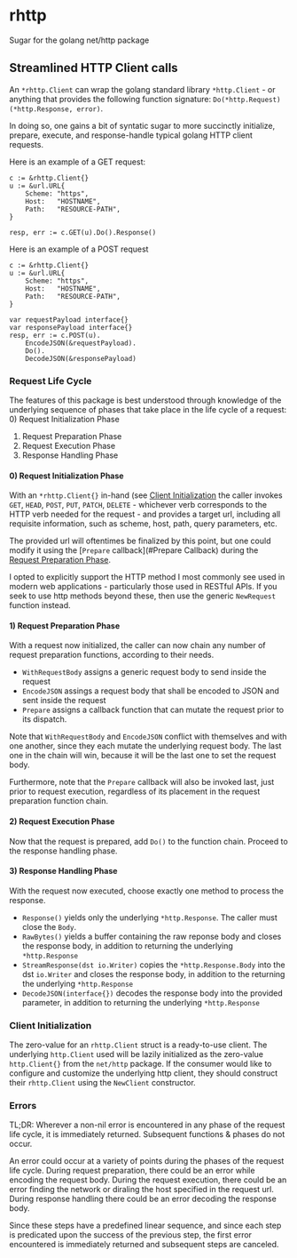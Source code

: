 # rhttp
Sugar for the golang net/http package

## Streamlined HTTP Client calls
An `*rhttp.Client` can wrap the golang standard library `*http.Client` - or
anything that provides the following function signature:
`Do(*http.Request) (*http.Response, error)`.

In doing so, one gains a bit of syntatic sugar to more succinctly initialize,
prepare, execute, and response-handle typical golang HTTP client requests.

Here is an example of a GET request:
```
c := &rhttp.Client{}
u := &url.URL{
	Scheme: "https",
	Host:   "HOSTNAME",
	Path:   "RESOURCE-PATH",
}

resp, err := c.GET(u).Do().Response()
```

Here is an example of a POST request
```
c := &rhttp.Client{}
u := &url.URL{
	Scheme: "https",
	Host:   "HOSTNAME",
	Path:   "RESOURCE-PATH",
}

var requestPayload interface{}
var responsePayload interface{}
resp, err := c.POST(u).
	EncodeJSON(&requestPayload).
	Do().
	DecodeJSON(&responsePayload)
```

### Request Life Cycle
The features of this package is best understood through knowledge of the
underlying sequence of phases that take place in the life cycle of a request:
0) Request Initialization Phase
1) Request Preparation Phase
2) Request Execution Phase
3) Response Handling Phase

#### 0) Request Initialization Phase
With an `*rhttp.Client{}` in-hand (see [Client
Initialization](#Client-Initialization) the caller invokes `GET`, `HEAD`,
`POST`, `PUT`, `PATCH`, `DELETE` - whichever verb corresponds to the HTTP verb
needed for the request - and provides a target url, including all requisite
information, such as scheme, host, path, query parameters, etc.

The provided url will oftentimes be finalized by this point, but one could
modify it using the [`Prepare` callback](#Prepare Callback) during the [Request
Preparation Phase](#Request-Preparation-Phase).

I opted to explicitly support the HTTP method I most commonly see used in modern
web applications - particularly those used in RESTful APIs. If you seek to use
http methods beyond these, then use the generic `NewRequest` function instead.

#### 1) Request Preparation Phase
With a request now initialized, the caller can now chain any number of request
preparation functions, according to their needs.

- `WithRequestBody` assigns a generic request body to send inside the request
- `EncodeJSON` assings a request body that shall be encoded to JSON and sent
  inside the request
- `Prepare` assigns a callback function that can mutate the request prior to its
  dispatch.

Note that `WithRequestBody` and `EncodeJSON` conflict with themselves and with
one another, since they each mutate the underlying request body. The last one in
the chain will win, because it will be the last one to set the request body.

Furthermore, note that the `Prepare` callback will also be invoked last, just
prior to request execution, regardless of its placement in the request
preparation function chain.

#### 2) Request Execution Phase
Now that the request is prepared, add `Do()` to the function chain. Proceed to
the response handling phase.


#### 3) Response Handling Phase
With the request now executed, choose exactly one method to process the
response.

- `Response()` yields only the underlying `*http.Response`. The caller must
  close the `Body`.
- `RawBytes()` yields a buffer containing the raw reponse body and closes the
  response body, in addition to returning the underlying `*http.Response`
- `StreamResponse(dst io.Writer)` copies the `*http.Response.Body` into the dst
  `io.Writer` and closes the response body, in addition to the returning
the underlying `*http.Response`
- `DecodeJSON(interface{})` decodes the response body into the provided
  parameter, in addition to returning the underlying `*http.Response`

### Client Initialization
The zero-value for an `rhttp.Client` struct is a ready-to-use client. The
underlying `http.Client` used will be lazily initialized as the zero-value
`http.Client{}` from the `net/http` package. If the consumer would like to
configure and customize the underlying http client, they should construct their
`rhttp.Client` using the `NewClient` constructor.

### Errors
TL;DR: Wherever a non-nil error is encountered in any phase of the request life
cycle, it is immediately returned. Subsequent functions & phases do not occur.

An error could occur at a variety of points during the phases of the request
life cycle. During request preparation, there could be an error while encoding
the request body. During the request execution, there could be an error finding
the network or diraling the host specified in the request url. During
response handling there could be an error decoding the response body.

Since these steps have a predefined linear sequence, and since each step is
predicated upon the success of the previous step, the first error encountered is
immediately returned and subsequent steps are canceled.
